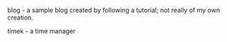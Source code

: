 blog - a sample blog created by following a tutorial; not really of my own creation.

timek - a time manager
